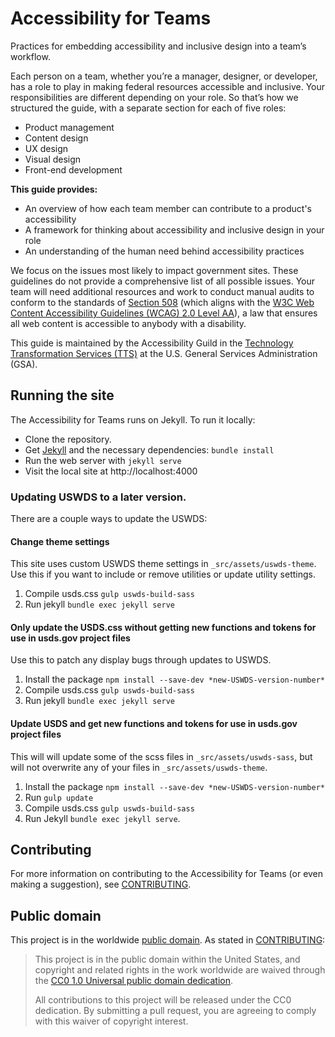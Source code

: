 # Accessibility for Teams

Practices for embedding accessibility and inclusive design into a team’s workflow.

Each person on a team, whether you’re a manager, designer, or developer, has a role to play in making federal resources accessible and inclusive. Your responsibilities are different depending on your role. So that’s how we structured the guide, with a separate section for each of five roles:

- Product management
- Content design
- UX design
- Visual design
- Front-end development

**This guide provides:**

- An overview of how each team member can contribute to a product's accessibility
- A framework for thinking about accessibility and inclusive design in your role
- An understanding of the human need behind accessibility practices

We focus on the issues most likely to impact government sites. These guidelines do not provide a comprehensive list of all possible issues. Your team will need additional resources and work to conduct manual audits to conform to the standards of [Section 508](https://www.section508.gov/) (which aligns with the [W3C Web Content Accessibility Guidelines (WCAG) 2.0 Level AA](https://www.w3.org/WAI/WCAG20/quickref/)), a law that ensures all web content is accessible to anybody with a disability.

This guide is maintained by the Accessibility Guild in the [Technology Transformation Services (TTS)](https://www.gsa.gov/about-us/organization/federal-acquisition-service/technology-transformation-services) at the U.S. General Services Administration (GSA).

## Running the site

The Accessibility for Teams runs on Jekyll. To run it locally:

- Clone the repository.
- Get [Jekyll](https://jekyllrb.com/) and the necessary dependencies: `bundle install`
- Run the web server with `jekyll serve`
- Visit the local site at http://localhost:4000


### Updating USWDS to a later version.

There are a couple ways to update the USWDS:

#### Change theme settings

This site uses custom USWDS theme settings in `_src/assets/uswds-theme`. Use this if you want to include or remove utilities or update utility settings.

1. Compile usds.css `gulp uswds-build-sass`
2. Run jekyll `bundle exec jekyll serve`


#### Only update the USDS.css without getting new functions and tokens for use in usds.gov project files

Use this to patch any display bugs through updates to USWDS.

1. Install the package `npm install --save-dev *new-USWDS-version-number*`
2. Compile usds.css `gulp uswds-build-sass`
3. Run jekyll `bundle exec jekyll serve`

#### Update USDS and get new functions and tokens for use in usds.gov project files

This will will update some of the scss files in `_src/assets/uswds-sass`, but will not overwrite any of your files in `_src/assets/uswds-theme`.

1. Install the package `npm install --save-dev *new-USWDS-version-number*`
2. Run `gulp update`
3. Compile usds.css `gulp uswds-build-sass`
4. Run Jekyll `bundle exec jekyll serve`.

## Contributing

For more information on contributing to the Accessibility for Teams (or even making a suggestion), see [CONTRIBUTING](CONTRIBUTING.md).

## Public domain

This project is in the worldwide [public domain](LICENSE.md). As stated in [CONTRIBUTING](CONTRIBUTING.md):

> This project is in the public domain within the United States, and copyright and related rights in the work worldwide are waived through the [CC0 1.0 Universal public domain dedication](https://creativecommons.org/publicdomain/zero/1.0/).
>
> All contributions to this project will be released under the CC0 dedication. By submitting a pull request, you are agreeing to comply with this waiver of copyright interest.
